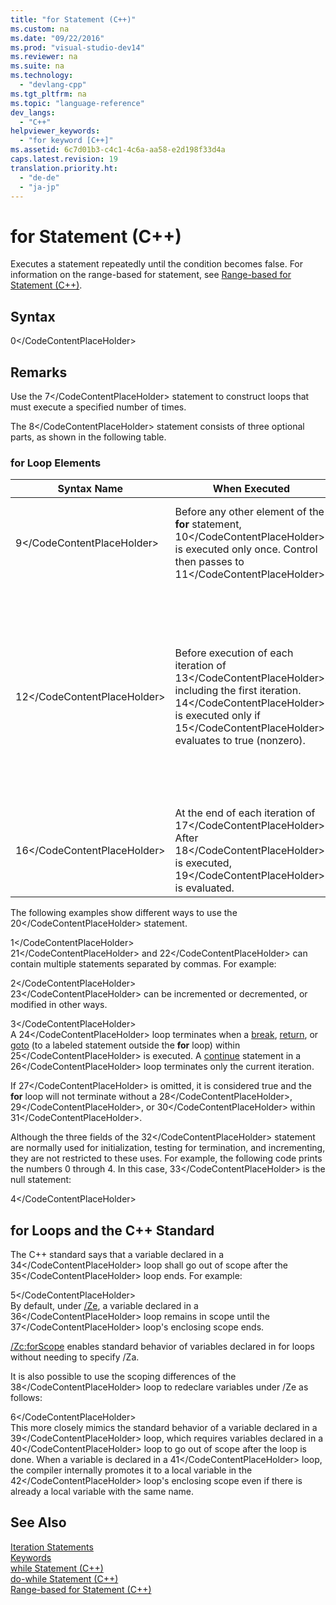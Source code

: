 ```yaml
---
title: "for Statement (C++)"
ms.custom: na
ms.date: "09/22/2016"
ms.prod: "visual-studio-dev14"
ms.reviewer: na
ms.suite: na
ms.technology: 
  - "devlang-cpp"
ms.tgt_pltfrm: na
ms.topic: "language-reference"
dev_langs: 
  - "C++"
helpviewer_keywords: 
  - "for keyword [C++]"
ms.assetid: 6c7d01b3-c4c1-4c6a-aa58-e2d198f33d4a
caps.latest.revision: 19
translation.priority.ht: 
  - "de-de"
  - "ja-jp"
---
```

# for Statement (C++)
Executes a statement repeatedly until the condition becomes false. For information on the range-based for statement, see [Range-based for Statement (C++)](../vs140/range-based-for-statement--c---.md).  
  
## Syntax  
  
<CodeContentPlaceHolder>0\</CodeContentPlaceHolder>  
## Remarks  
 Use the <CodeContentPlaceHolder>7\</CodeContentPlaceHolder> statement to construct loops that must execute a specified number of times.  
  
 The <CodeContentPlaceHolder>8\</CodeContentPlaceHolder> statement consists of three optional parts, as shown in the following table.  
  
### for Loop Elements  
  
|Syntax Name|When Executed|Description|  
|-----------------|-------------------|-----------------|  
|<CodeContentPlaceHolder>9\</CodeContentPlaceHolder>|Before any other element of the **for** statement, <CodeContentPlaceHolder>10\</CodeContentPlaceHolder> is executed only once. Control then passes to <CodeContentPlaceHolder>11\</CodeContentPlaceHolder>.|Often used to initialize loop indices. It can contain expressions or declarations.|  
|<CodeContentPlaceHolder>12\</CodeContentPlaceHolder>|Before execution of each iteration of <CodeContentPlaceHolder>13\</CodeContentPlaceHolder>, including the first iteration. <CodeContentPlaceHolder>14\</CodeContentPlaceHolder> is executed only if <CodeContentPlaceHolder>15\</CodeContentPlaceHolder> evaluates to true (nonzero).|An expression that evaluates to an integral type or a class type that has an unambiguous conversion to an integral type. Normally used to test for loop-termination criteria.|  
|<CodeContentPlaceHolder>16\</CodeContentPlaceHolder>|At the end of each iteration of <CodeContentPlaceHolder>17\</CodeContentPlaceHolder>. After <CodeContentPlaceHolder>18\</CodeContentPlaceHolder> is executed, <CodeContentPlaceHolder>19\</CodeContentPlaceHolder> is evaluated.|Normally used to increment loop indices.|  
  
 The following examples show different ways to use the <CodeContentPlaceHolder>20\</CodeContentPlaceHolder> statement.  
  
<CodeContentPlaceHolder>1\</CodeContentPlaceHolder>  
 <CodeContentPlaceHolder>21\</CodeContentPlaceHolder> and <CodeContentPlaceHolder>22\</CodeContentPlaceHolder> can contain multiple statements separated by commas. For example:  
  
<CodeContentPlaceHolder>2\</CodeContentPlaceHolder>  
 <CodeContentPlaceHolder>23\</CodeContentPlaceHolder> can be incremented or decremented, or modified in other ways.  
  
<CodeContentPlaceHolder>3\</CodeContentPlaceHolder>  
 A <CodeContentPlaceHolder>24\</CodeContentPlaceHolder> loop terminates when a [break](../vs140/break-statement--c---.md), [return](../vs140/return-statement--c---.md), or [goto](../vs140/goto-statement--c---.md) (to a labeled statement outside the **for** loop) within <CodeContentPlaceHolder>25\</CodeContentPlaceHolder> is executed. A [continue](../vs140/continue-statement--c---.md) statement in a <CodeContentPlaceHolder>26\</CodeContentPlaceHolder> loop terminates only the current iteration.  
  
 If <CodeContentPlaceHolder>27\</CodeContentPlaceHolder> is omitted, it is considered true and the **for** loop will not terminate without a <CodeContentPlaceHolder>28\</CodeContentPlaceHolder>, <CodeContentPlaceHolder>29\</CodeContentPlaceHolder>, or <CodeContentPlaceHolder>30\</CodeContentPlaceHolder> within <CodeContentPlaceHolder>31\</CodeContentPlaceHolder>.  
  
 Although the three fields of the <CodeContentPlaceHolder>32\</CodeContentPlaceHolder> statement are normally used for initialization, testing for termination, and incrementing, they are not restricted to these uses. For example, the following code prints the numbers 0 through 4. In this case, <CodeContentPlaceHolder>33\</CodeContentPlaceHolder> is the null statement:  
  
<CodeContentPlaceHolder>4\</CodeContentPlaceHolder>  
## for Loops and the C++ Standard  
 The C++ standard says that a variable declared in a <CodeContentPlaceHolder>34\</CodeContentPlaceHolder> loop shall go out of scope after the <CodeContentPlaceHolder>35\</CodeContentPlaceHolder> loop ends. For example:  
  
<CodeContentPlaceHolder>5\</CodeContentPlaceHolder>  
 By default, under [/Ze](../vs140/-za---ze--disable-language-extensions-.md), a variable declared in a <CodeContentPlaceHolder>36\</CodeContentPlaceHolder> loop remains in scope until the <CodeContentPlaceHolder>37\</CodeContentPlaceHolder> loop's enclosing scope ends.  
  
 [/Zc:forScope](../vs140/-zc-forscope--force-conformance-in-for-loop-scope-.md) enables standard behavior of variables declared in for loops without needing to specify /Za.  
  
 It is also possible to use the scoping differences of the <CodeContentPlaceHolder>38\</CodeContentPlaceHolder> loop to redeclare variables under /Ze as follows:  
  
<CodeContentPlaceHolder>6\</CodeContentPlaceHolder>  
 This more closely mimics the standard behavior of a variable declared in a <CodeContentPlaceHolder>39\</CodeContentPlaceHolder> loop, which requires variables declared in a <CodeContentPlaceHolder>40\</CodeContentPlaceHolder> loop to go out of scope after the loop is done. When a variable is declared in a <CodeContentPlaceHolder>41\</CodeContentPlaceHolder> loop, the compiler internally promotes it to a local variable in the <CodeContentPlaceHolder>42\</CodeContentPlaceHolder> loop's enclosing scope even if there is already a local variable with the same name.  
  
## See Also  
 [Iteration Statements](../vs140/iteration-statements--c---.md)   
 [Keywords](../vs140/keywords--c---.md)   
 [while Statement (C++)](../vs140/while-statement--c---.md)   
 [do-while Statement (C++)](../vs140/do-while-statement--c---.md)   
 [Range-based for Statement (C++)](../vs140/range-based-for-statement--c---.md)